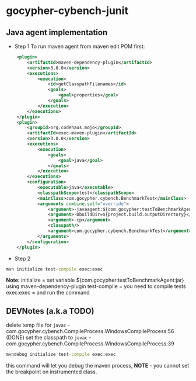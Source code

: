 # gocypher-cybench-junit

## Java agent implementation

* Step 1
To run maven agent from maven edit POM first:

```xml
    <plugin>
        <artifactId>maven-dependency-plugin</artifactId>
        <version>3.0.0</version>
        <executions>
            <execution>
                <id>getClasspathFilenames</id>
                <goals>
                    <goal>properties</goal>
                </goals>
            </execution>
        </executions>
    </plugin>
    <plugin>
        <groupId>org.codehaus.mojo</groupId>
        <artifactId>exec-maven-plugin</artifactId>
        <version>3.0.0</version>
        <executions>
            <execution>
                <goals>
                    <goal>java</goal>
                </goals>
            </execution>
        </executions>
        <configuration>
            <executable>java</executable>
            <classpathScope>test</classpathScope>
            <mainClass>com.gocypher.cybench.BenchmarkTest</mainClass>
            <arguments combine.self="override">
                <argument>-javaagent:${com.gocypher:testToBenchmarkAgent:jar}</argument>
                <argument>-DbuildDir=${project.build.outputDirectory}</argument>
                <argument>-cp</argument>
                <classpath/>
                <argument>com.gocypher.cybench.BenchmarkTest</argument>
            </arguments>
        </configuration>
    </plugin>
```
* Step 2
```cmd
mvn initialize test-compile exec:exec 
```
**Note:**
initialize = set variable ${com.gocypher:testToBenchmarkAgent:jar} using maven-dependency-plugin
test-compile = you need to compile tests
exec:exec = and run the command

## DEVNotes (a.k.a TODO)

delete temp file for `javac` - com.gocypher.cybench.CompileProcess.WindowsCompileProcess:56
(DONE) set the classpath to `javac` - com.gocypher.cybench.CompileProcess.WindowsCompileProcess:39

```cmd
mvndebug initialize test-compile exec:exec 
```
this command will let you debug the maven process, **NOTE** - you cannot set the breakpoint on instrumented class.
